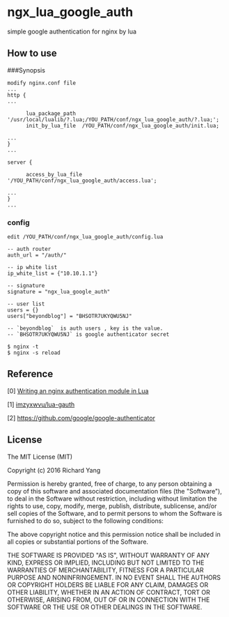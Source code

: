 # ngx_lua_google_auth
simple google authentication for nginx by lua

## How to use

###Synopsis
```
modify nginx.conf file
...
http {
...

      lua_package_path '/usr/local/lualib/?.lua;/YOU_PATH/conf/ngx_lua_google_auth/?.lua;';
      init_by_lua_file  /YOU_PATH/conf/ngx_lua_google_auth/init.lua;
      
...
}
...

server {

      access_by_lua_file '/YOU_PATH/conf/ngx_lua_google_auth/access.lua';
      
...
}
...

```
### config

```
edit /YOU_PATH/conf/ngx_lua_google_auth/config.lua

-- auth router
auth_url = "/auth/"

-- ip white list
ip_white_list = {"10.10.1.1"}

-- signature
signature = "ngx_lua_google_auth"

-- user list
users = {}
users["beyondblog"] = "BHSOTR7UKYQWU5NJ" 

-- `beyondblog`  is auth users , key is the value.
-- `BHSOTR7UKYQWU5NJ` is google authenticator secret

```

```
$ nginx -t
$ nginx -s reload
```


## Reference

[0] [Writing an nginx authentication module in Lua](http://www.stavros.io/posts/writing-an-nginx-authentication-module-in-lua/)

[1] [imzyxwvu/lua-gauth](http://github.com/imzyxwvu/lua-gauth/)

[2] https://github.com/google/google-authenticator

## License
The MIT License (MIT)

Copyright (c) 2016 Richard Yang

Permission is hereby granted, free of charge, to any person obtaining a copy
of this software and associated documentation files (the "Software"), to deal
in the Software without restriction, including without limitation the rights
to use, copy, modify, merge, publish, distribute, sublicense, and/or sell
copies of the Software, and to permit persons to whom the Software is
furnished to do so, subject to the following conditions:

The above copyright notice and this permission notice shall be included in all
copies or substantial portions of the Software.

THE SOFTWARE IS PROVIDED "AS IS", WITHOUT WARRANTY OF ANY KIND, EXPRESS OR
IMPLIED, INCLUDING BUT NOT LIMITED TO THE WARRANTIES OF MERCHANTABILITY,
FITNESS FOR A PARTICULAR PURPOSE AND NONINFRINGEMENT. IN NO EVENT SHALL THE
AUTHORS OR COPYRIGHT HOLDERS BE LIABLE FOR ANY CLAIM, DAMAGES OR OTHER
LIABILITY, WHETHER IN AN ACTION OF CONTRACT, TORT OR OTHERWISE, ARISING FROM,
OUT OF OR IN CONNECTION WITH THE SOFTWARE OR THE USE OR OTHER DEALINGS IN THE
SOFTWARE.
